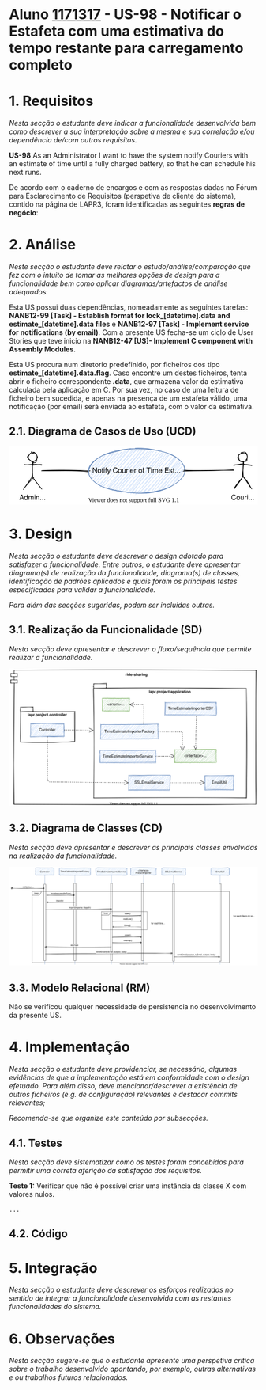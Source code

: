 # **Aluno [1171317](../)** - US-98 - Notificar o Estafeta com uma estimativa do tempo restante para carregamento completo

# 1. Requisitos

_Nesta secção o estudante deve indicar a funcionalidade desenvolvida bem como descrever a sua interpretação sobre a mesma e sua correlação e/ou dependência de/com outros requisitos._

**US-98** 
As an Administrator
I want to have the system notify Couriers with an estimate of time until a fully charged battery,
so that he can schedule his next runs. 

De acordo com o caderno de encargos e com as respostas dadas no Fórum para Esclarecimento de Requisitos (perspetiva de cliente do sistema), contido na página de LAPR3, foram identificadas as seguintes **regras de negócio**:


# 2. Análise

_Neste secção o estudante deve relatar o estudo/análise/comparação que fez com o intuito de tomar as melhores opções de design para a funcionalidade bem como aplicar diagramas/artefactos de análise adequados._

Esta US possui duas dependências, nomeadamente as seguintes tarefas: **NANB12-99 [Task] - Establish format for lock_[datetime].data and estimate_[datetime].data files** e **NANB12-97 [Task] - Implement service for notifications (by email)**. Com a presente US fecha-se um ciclo de User Stories que teve inicio na **NANB12-47 [US]- Implement C component with Assembly Modules**. 

Esta US procura num diretorio predefinido, por ficheiros dos tipo **estimate_[datetime].data.flag**. Caso encontre um destes ficheiros, tenta abrir o ficheiro correspondente **.data**, que armazena valor da estimativa calculada pela aplicação em C. Por sua vez, no caso de uma leitura de ficheiro bem sucedida, e apenas na presença de um estafeta válido, uma notificação (por email) será enviada ao estafeta, com o valor da estimativa. 

## 2.1. Diagrama de Casos de Uso (UCD)

![us98_notifyCourierOfTimeEstimateToFullCharge_uc_diagram](us98_notifyCourierOfTimeEstimateToFullCharge_uc_diagram.svg)

# 3. Design

_Nesta secção o estudante deve descrever o design adotado para satisfazer a funcionalidade. Entre outros, o estudante deve apresentar diagrama(s) de realização da funcionalidade, diagrama(s) de classes, identificação de padrões aplicados e quais foram os principais testes especificados para validar a funcionalidade._

_Para além das secções sugeridas, podem ser incluídas outras._

## 3.1. Realização da Funcionalidade (SD)

_Nesta secção deve apresentar e descrever o fluxo/sequência que permite realizar a funcionalidade._

![us98_notifyCourierOfTimeEstimateToFullCharge_cd](us98_notifyCourierOfTimeEstimateToFullCharge_cd.svg)

## 3.2. Diagrama de Classes (CD)

_Nesta secção deve apresentar e descrever as principais classes envolvidas na realização da funcionalidade._

![us98_notifyCourierOfTimeEstimateToFullCharge_sd](us98_notifyCourierOfTimeEstimateToFullCharge_sd.svg)

## 3.3. Modelo Relacional (RM)

Não se verificou qualquer necessidade de persistencia no desenvolvimento da presente US.

# 4. Implementação

_Nesta secção o estudante deve providenciar, se necessário, algumas evidências de que a implementação está em conformidade com o design efetuado. Para além disso, deve mencionar/descrever a existência de outros ficheiros (e.g. de configuração) relevantes e destacar commits relevantes;_

_Recomenda-se que organize este conteúdo por subsecções._

## 4.1. Testes

_Nesta secção deve sistematizar como os testes foram concebidos para permitir uma correta aferição da satisfação dos requisitos._

**Teste 1:** Verificar que não é possível criar uma instância da classe X com valores nulos.

    ...

## 4.2. Código


# 5. Integração

_Nesta secção o estudante deve descrever os esforços realizados no sentido de integrar a funcionalidade desenvolvida com as restantes funcionalidades do sistema._

# 6. Observações

_Nesta secção sugere-se que o estudante apresente uma perspetiva critica sobre o trabalho desenvolvido apontando, por exemplo, outras alternativas e ou trabalhos futuros relacionados._
